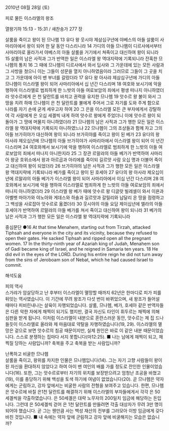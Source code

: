 2010년 08월 28일 (토)

피로 물든 이스라엘의 왕조



열왕기하 15:13 - 15:31 / 새찬송가 277 장


살룸을 죽이고 왕이 된 므나헴
13 유다 왕 웃시야 제삼십구년에 야베스의 아들 살룸이 사마리아에서 왕이 되어 한 달 동안 다스리니라 14 가디의 아들 므나헴이 디르사에서부터 사마리아로 올라가서 야베스의 아들 살룸을 거기에서 쳐죽이고 대신하여 왕이 되니라 15 살룸의 남은 사적과 그가 반역한 일은 이스라엘 왕 역대지략에 기록되니라 
잔혹한 므나헴의 통치
16 그 때에 므나헴이 디르사에서 와서 딥사와 그 가운데에 있는 모든 사람과 그 사방을 쳤으니 이는 그들이 성문을 열지 아니하였음이라 그러므로 그들이 그 곳을 치고 그 가운데에 아이 밴 부녀를 갈랐더라 17 유다 왕 아사랴 제삼십구년에 가디의 아들 므나헴이 이스라엘 왕이 되어 사마리아에서 십 년간 다스리며 18 여호와 보시기에 악을 행하여 이스라엘로 범죄하게 한 느밧의 아들 여로보암의 죄에서 평생 떠나지 아니하였더라 
앗수르에게 은 천 달란트를 바치고 권력을 유지한 므나헴
19 앗수르 왕 불이 와서 그 땅을 치려 하매 므나헴이 은 천 달란트를 불에게 주어서 그로 자기를 도와 주게 함으로 나라를 자기 손에 굳게 세우고자 하여 20 그 은을 이스라엘 모든 큰 부자에게서 강탈하여 각 사람에게 은 오십 세겔씩 내게 하여 앗수르 왕에게 주었더니 이에 앗수르 왕이 되돌아가 그 땅에 머물지 아니하였더라 21 므나헴의 남은 사적과 그가 행한 모든 일은 이스라엘 왕 역대지략에 기록되지 아니하였느냐 22 므나헴이 그의 조상들과 함께 자고 그의 아들 브가히야가 대신하여 왕이 되니라 
브가히야를 죽이고 왕이 된 베가
23 유다의 왕 아사랴 제오십년에 므나헴의 아들 브가히야가 사마리아에서 이스라엘 왕이 되어 이 년간 다스리며 24 여호와께서 보시기에 악을 행하여 이스라엘로 범죄하게 한 느밧의 아들 여로보암의 죄에서 떠나지 아니한지라 25 그 장관 르말랴의 아들 베가가 반역하여 사마리아 왕궁 호위소에서 왕과 아르곱과 아리에를 죽이되 길르앗 사람 오십 명과 더불어 죽이고 대신하여 왕이 되었더라 26 브가히야의 남은 사적과 그가 행한 모든 일은 이스라엘 왕 역대지략에 기록되니라 
베가를 죽이고 왕이 된 호세아
27 유다의 왕 아사랴 제오십이년에 르말랴의 아들 베가가 이스라엘 왕이 되어 사마리아에서 이십 년간 다스리며 28 여호와께서 보시기에 악을 행하여 이스라엘로 범죄하게 한 느밧의 아들 여로보암의 죄에서 떠나지 아니하였더라 29 이스라엘 왕 베가 때에 앗수르 왕 디글랏 빌레셀이 와서 이욘과 아벨벳 마아가와 야노아와 게데스와 하솔과 길르앗과 갈릴리와 납달리 온 땅을 점령하고 그 백성을 사로잡아 앗수르로 옮겼더라 30 웃시야의 아들 요담 제이십년에 엘라의 아들 호세아가 반역하여 르말랴의 아들 베가를 쳐서 죽이고 대신하여 왕이 되니라 31 베가의 남은 사적과 그가 행한 모든 일은 이스라엘 왕 역대지략에 기록되니라 

중심문단 ●16 At that time Menahem, starting out from Tirzah, attacked Tiphsah and everyone in the city and its vicinity, because they refused to open their gates. He sacked Tiphsah and ripped open all the pregnant women. 17 In the thirty-ninth year of Azariah king of Judah, Menahem son of Gadi became king of Israel, and he reigned in Samaria ten years. 18 He did evil in the eyes of the LORD. During his entire reign he did not turn away from the sins of Jeroboam son of Nebat, which he had caused Israel to commit.

해석도움





피의 역사  
스가랴가 암살당하고 난 후부터 이스라엘이 멸망할 때까지 62년은 한마디로 피가 피를 뒤잇는 역사였습니다. 이 기간에 무려 왕조가 다섯 번이 바뀌었으며, 새 왕조가 들어설 때마다 피비린내나는 살육이 자행되었습니다. 살룸, 므나헴, 베가, 호세아 같은 반역자들은 다른 악한 자에게 채찍이 되기도 했지만, 결국 자신도 타인이 휘두르는 채찍에 의해 심판을 받게 됩니다. 이처럼 이스라엘이 내분으로 혼란스러운 동안, 앗수르는 제 집 드나들듯이 이스라엘로 올라와 제 마음대로 약탈을 자행하였습니다(19, 29). 이스라엘의 멸망은 겉으로 보면 앗수르의 침공 때문이지만, 실제 원인은 바로 이 같은 내분 때문이었습니다. 스스로 분쟁하는 집마다 서지 못합니다(마12:25).
■ 나는 남에게 채찍이 되고, 채찍질 당하는 사람입니까? 축복을 주고 축복을 받는 사람입니까? 

난폭하고 비굴한 므나헴  
살룸을 죽이고, 왕위를 차지한 인물은 므나헴입니다(14). 그는 자기 고향 사람들이 왕이 된 자신을 환대하지 않았다고 하여 아이 밴 여인의 배를 가를 정도로 잔인한 인물이었습니다(16). 또한, 그는 앗수르로부터 자기의 위치를 보장받으려고 엄청난 조공을 바쳤고(19), 이를 충당하기 위해 백성을 토색 하기에 여념이 없었습니다(20). 곧 므나헴은 약자에게는 군림하고, 강자 앞에서는 비굴한 사람의 전형을 보여주고 있습니다. 한편, 므나헴은 앗수르에 바칠 은1천 달란트를 해결하기 위해 이스라엘의 부자들에게서 각각 은 50세겔씩을 갹출하였습니다. 은 50세겔은 대략 노무자의 200일치 임금에 해당하는 돈입니다. 그런데 은 50세겔씩 걷어 은 1천 달란트를 만들려면 갹출 대상자가 무려 3만 명이 되어야 했습니다. 곧 그는 웬만큼 사는 백성 재산의 전부를 그러모아 이방 임금에게 갖다 바친 것입니다.
■ 내 속에는 약자 앞에 군림하고 강자 앞에 비굴해지는 모습은 없습니까?